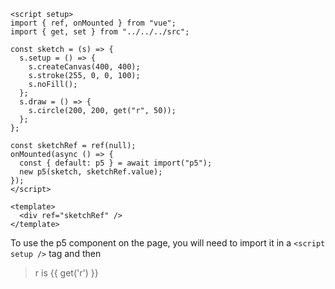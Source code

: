 ```vue
<script setup>
import { ref, onMounted } from "vue";
import { get, set } from "../../../src";

const sketch = (s) => {
  s.setup = () => {
    s.createCanvas(400, 400);
    s.stroke(255, 0, 0, 100);
    s.noFill();
  };
  s.draw = () => {
    s.circle(200, 200, get("r", 50));
  };
};

const sketchRef = ref(null);
onMounted(async () => {
  const { default: p5 } = await import("p5");
  new p5(sketch, sketchRef.value);
});
</script>

<template>
  <div ref="sketchRef" />
</template>
```

To use the p5 component on the page, you will need to import it in a `<script setup />` tag and then

<script setup>
import P5Example from "./.vitepress/components/P5Example.vue";
</script>

<p5-example />

<v-slider set="r" :value="50" max="400" />

> r is {{ get('r') }}
